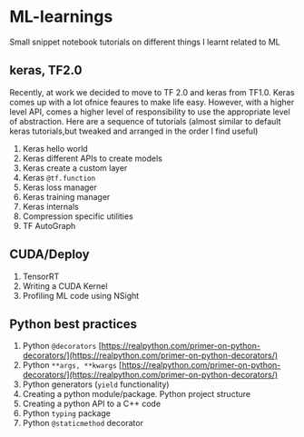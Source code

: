 # ML-learnings
Small snippet notebook tutorials on different things I learnt related to ML

## keras, TF2.0
Recently, at work we decided to move to TF 2.0 and keras from TF1.0. Keras comes up with a lot ofnice feaures to make life easy. However, with a higher level API, comes a higher level of responsibility to use the appropriate level of abstraction. Here are a sequence of tutorials (almost similar to default keras tutorials,but tweaked and arranged in the order I find useful) 

1. Keras hello world
2. Keras different APIs to create models
3. Keras create a custom layer
4. Keras `@tf.function`
5. Keras loss manager
6. Keras training manager
7. Keras internals
8. Compression specific utilities
9. TF AutoGraph


## CUDA/Deploy
1. TensorRT
2. Writing a CUDA Kernel
3. Profiling ML code using NSight

## Python best practices
1. Python `@decorators` [https://realpython.com/primer-on-python-decorators/](https://realpython.com/primer-on-python-decorators/)
2. Python `**args, **kwargs` [https://realpython.com/primer-on-python-decorators/](https://realpython.com/primer-on-python-decorators/)
3. Python generators (`yield` functionality)
4. Creating a python module/package. Python project structure
5. Creating a python API to a C++ code
6. Python `typing` package
7. Python `@staticmethod` decorator
